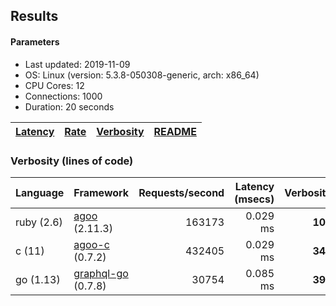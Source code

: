 ## Results

<!-- Result from here -->

#### Parameters
- Last updated: 2019-11-09
- OS: Linux (version: 5.3.8-050308-generic, arch: x86_64)
- CPU Cores: 12
- Connections: 1000
- Duration: 20 seconds

| [Latency](latency.md) | [Rate](rates.md) | [Verbosity](verbosity.md) | [README](README.md) |
| --------------------- | --------------------------- | ------------------------- | ------------------- |

### Verbosity (lines of code)
| Language | Framework | Requests/second | Latency (msecs) | Verbosity |
| -------------------| ---------------------- | -------------------:| ------:| -----:|
| ruby (2.6) | [agoo](github.com/ohler55/agoo) (2.11.3) | 163173 | 0.029 ms | **107** |
| c (11) | [agoo-c](github.com/ohler55/agoo-c) (0.7.2) | 432405 | 0.029 ms | **345** |
| go (1.13) | [graphql-go](https://github.com/graphql-go/graphql) (0.7.8) | 30754 | 0.085 ms | **392** |
<!-- Result till here -->

